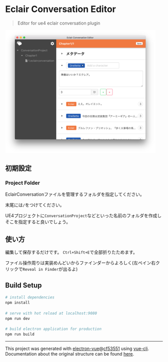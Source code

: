 # Eclair Conversation Editor

> Editor for ue4 eclair conversation plugin

<img src="images/1.png" width="480">

## 初期設定

### Project Folder
EclairConversationファイルを管理するフォルダを指定してください。  

末尾には`/`をつけてください。

UE4プロジェクトに`ConversationProject`などといった名前のフォルダを作成しそこを指定すると良いでしょう。

## 使い方
編集して保存するだけです。
`Ctrl+Shift+E`で全部折りたためます。

ファイル操作周りは実装めんどいからファインダーからよろしく(左ペイン右クリックで`Reveal in Finder`が出るよ)

## Build Setup

``` bash
# install dependencies
npm install

# serve with hot reload at localhost:9080
npm run dev

# build electron application for production
npm run build


```

---

This project was generated with [electron-vue](https://github.com/SimulatedGREG/electron-vue)@[cf53551](https://github.com/SimulatedGREG/electron-vue/tree/cf53551a209b49220525e7de80f1c541d7096aef) using [vue-cli](https://github.com/vuejs/vue-cli). Documentation about the original structure can be found [here](https://simulatedgreg.gitbooks.io/electron-vue/content/index.html).

